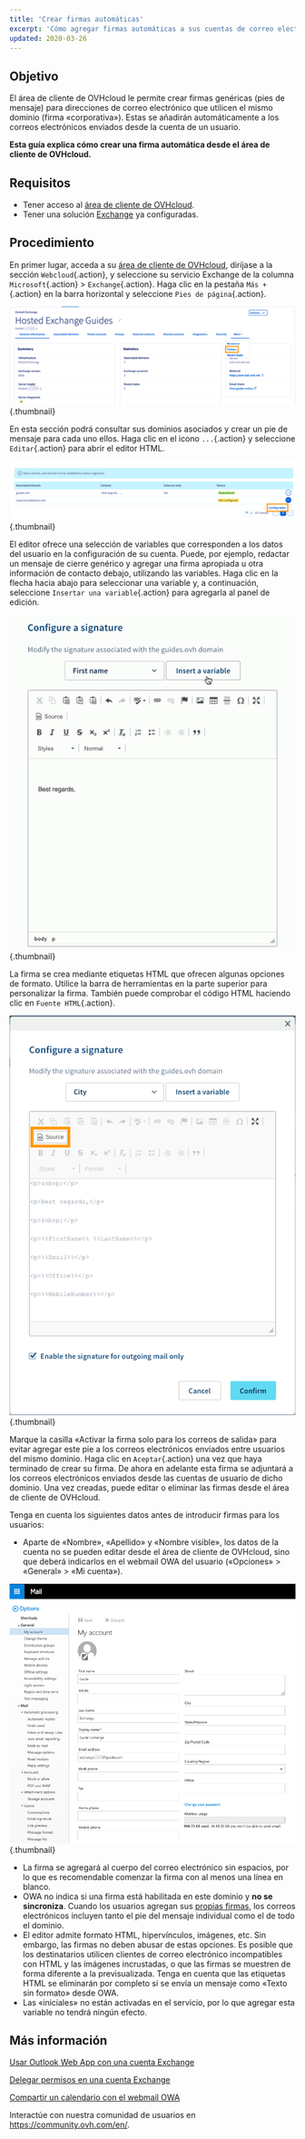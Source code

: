 ```yaml
---
title: 'Crear firmas automáticas'
excerpt: 'Cómo agregar firmas automáticas a sus cuentas de correo electrónico'
updated: 2020-03-26
---
```


## Objetivo

El área de cliente de OVHcloud le permite crear firmas genéricas (pies de mensaje) para direcciones de correo electrónico que utilicen el mismo dominio (firma «corporativa»). Estas se añadirán automáticamente a los correos electrónicos enviados desde la cuenta de un usuario.

**Esta guía explica cómo crear una firma automática desde el área de cliente de OVHcloud.**

## Requisitos

- Tener acceso al [área de cliente de OVHcloud](https://ca.ovh.com/auth/?action=gotomanager&from=https://www.ovh.com/world/&ovhSubsidiary=ws).
- Tener una solución [Exchange](https://www.ovhcloud.com/es-es/emails/hosted-exchange/) ya configuradas.

## Procedimiento

En primer lugar, acceda a su [área de cliente de OVHcloud](https://ca.ovh.com/auth/?action=gotomanager&from=https://www.ovh.com/world/&ovhSubsidiary=ws), diríjase a la sección `Webcloud`{.action}, y seleccione su servicio Exchange de la columna `Microsoft`{.action} > `Exchange`{.action}. Haga clic en la pestaña `Más +`{.action} en la barra horizontal y seleccione `Pies de página`{.action}.

![exchangesig](images/exchange-footer-step1.png){.thumbnail}

En esta sección podrá consultar sus dominios asociados y crear un pie de mensaje para cada uno ellos. Haga clic en el icono `...`{.action} y seleccione `Editar`{.action} para abrir el editor HTML.

![exchangesig](images/exchange-footer-step2.png){.thumbnail}

El editor ofrece una selección de variables que corresponden a los datos del usuario en la configuración de su cuenta. Puede, por ejemplo, redactar un mensaje de cierre genérico y agregar una firma apropiada u otra información de contacto debajo, utilizando las variables. Haga clic en la flecha hacia abajo para seleccionar una variable y, a continuación, seleccione `Insertar una variable`{.action} para agregarla al panel de edición.

![exchangesig](images/exchange-footer-step3aag.gif){.thumbnail}

La firma se crea mediante etiquetas HTML que ofrecen algunas opciones de formato. Utilice la barra de herramientas en la parte superior para personalizar la firma. También puede comprobar el código HTML haciendo clic en `Fuente HTML`{.action}.
 
![exchangesig](images/exchange-footer-step4.png){.thumbnail}

Marque la casilla «Activar la firma solo para los correos de salida» para evitar agregar este pie a los correos electrónicos enviados entre usuarios del mismo dominio. Haga clic en `Aceptar`{.action} una vez que haya terminado de crear su firma. De ahora en adelante esta firma se adjuntará a los correos electrónicos enviados desde las cuentas de usuario de dicho dominio. Una vez creadas, puede editar o eliminar las firmas desde el área de cliente de OVHcloud.

Tenga en cuenta los siguientes datos antes de introducir firmas para los usuarios:

- Aparte de «Nombre», «Apellido» y «Nombre visible», los datos de la cuenta no se pueden editar desde el área de cliente de OVHcloud, sino que deberá indicarlos en el webmail OWA del usuario («Opciones» > «General» > «Mi cuenta»).

![exchangesig](images/exchange-footer-step5.png){.thumbnail}

- La firma se agregará al cuerpo del correo electrónico sin espacios, por lo que es recomendable comenzar la firma con al menos una línea en blanco.
- OWA no indica si una firma está habilitada en este dominio y **no se sincroniza**. Cuando los usuarios agregan sus [propias firmas](/pages/web/emails/email_owa#anadir-una-firma), los correos electrónicos incluyen tanto el pie del mensaje individual como el de todo el dominio.
- El editor admite formato HTML, hipervínculos, imágenes, etc. Sin embargo, las firmas no deben abusar de estas opciones. Es posible que los destinatarios utilicen clientes de correo electrónico incompatibles con HTML y las imágenes incrustadas, o que las firmas se muestren de forma diferente a la previsualizada. Tenga en cuenta que las etiquetas HTML se eliminarán por completo si se envía un mensaje como «Texto sin formato» desde OWA.
- Las «iniciales» no están activadas en el servicio, por lo que agregar esta variable no tendrá ningún efecto.

## Más información

[Usar Outlook Web App con una cuenta Exchange](/pages/web_cloud/email_and_collaborative_solutions/using_the_outlook_web_app_webmail/email_owa)

[Delegar permisos en una cuenta Exchange](/pages/web_cloud/email_and_collaborative_solutions/microsoft_exchange/feature_delegation)

[Compartir un calendario con el webmail OWA](/pages/web_cloud/email_and_collaborative_solutions/using_the_outlook_web_app_webmail/owa_calendar_sharing)

Interactúe con nuestra comunidad de usuarios en <https://community.ovh.com/en/>.
